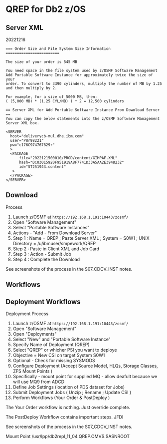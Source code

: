 # QREP for Db2 z/OS

## Server XML

20221216
```
=== Order Size and File System Size Information ========================
                                                                        
The size of your order is 545 MB                                        
                                                                        
You need space in the file system used by z/OSMF Software Management    
Add Portable Software Instance for approximately twice the size of your 
order. To convert to 3390 cylinders, multiply the number of MB by 1.25  
and then multiply by 2.                                                 
                                                                        
For example, for a size of 5000 MB, then:                               
( (5,000 MB) * (1.25 CYL/MB) ) * 2 = 12,500 cylinders                   
                                                                        
== Server XML for Add Portable Software Instance From Download Server ==
You can copy the below statements into the z/OSMF Software Management   
Server XML box.                                                         
                                                                        
<SERVER                                                                 
  host="deliverycb-mul.dhe.ibm.com"                                     
  user="P8r98221"                                                       
  pw="c176C974767829r"                                                  
  >                                                                     
  <PACKAGE                                                              
      file="2022121500010/PROD/content/GIMPAF.XML"                      
      hash="DC03015920F951919A8F7741D33A5AA2E3948232"                   
      id="ST251943.content"                                             
   >                                                                    
  </PACKAGE>                                                            
</SERVER>    
```

## Download

Process
1. Launch z/OSMF at ```https://192.168.1.191:10443/zosmf/```
2. Open "Software Management"
3. Select "Portable Software Instances"
4. Actions - "Add - From Download Server"
5. Step 1 : Name = QREP ; Paste Server XML ; System = S0W1 ; UNIX Directory = /u/ibmuser/smpework/QREP
6. Step 2 : Paste in Client XML and Job Card
7. Step 3 : Action - Submit Job 
8. Step 4 : Complete the Download

See screenshots of the process in the S07_CDCV_INST notes.

## Workflows

## Deployment Workflows

Deployment Process
1. Launch z/OSMF at ```https://192.168.1.191:10443/zosmf/```
2. Open "Software Management"
3. Open "Deployments"
4. Select "New" and "Portable Software Instance"
5. Specify Name of Deployment (QREP)
6. Select "QREP" or whicher PSI you want to deploye
7. Objective = New CSI on target System S0W1
8. Optional - Check for missing SYSMODS
9. Configure Deployment (Accept Source Model, HLQs, Storage Classes, ZFS Mount Points )
10. Specifically - mount point for supplied MQ - allow deafult because we will use MQ9 from ADCD
11. Define Job Settings (location of PDS dataset for Jobs)
12. Submit Deployment Jobs ( Unzip ; Rename ; Update CSI )
13. Perform Workflows (Your Order & PostDeploy )

The Your Order workflow is nothing. Just override complete.

The PostDeploy Workflow contains important steps. JFDI

See screenshots of the process in the S07_CDCV_INST notes.



Mount Point
/usr/lpp/db2repl_11_04
QREP.OMVS.SASNROOT

